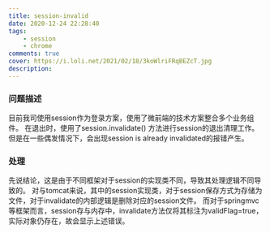 ```yaml
---
title: session-invalid
date: 2020-12-24 22:28:40
tags:
    - session
    - chrome
comments: true
cover: https://i.loli.net/2021/02/18/3koWlriFRqBEZcT.jpg
description: 
---
```



### 问题描述
目前我司使用session作为登录方案，使用了微前端的技术方案整合多个业务组件。
在退出时，使用了session.invalidate() 方法进行session的退出清理工作。
但是在一些偶发情况下，会出现session is already invalidated的报错产生。

### 处理
先说结论，这是由于不同框架对于session的实现类不同，导致其处理逻辑不同导致的。
对与tomcat来说，其中的session实现类，对于session保存方式为存储为文件，对于invalidate的内部逻辑是删除对应的session文件。
而对于springmvc等框架而言，session存与内存中，invalidate方法仅将其标注为validFlag=true，实际对象仍存在，故会显示上述错误。

